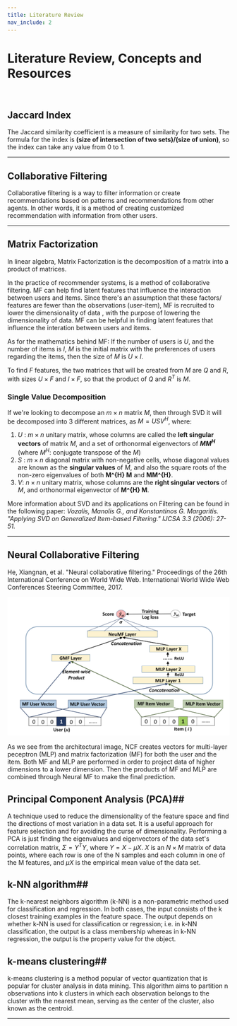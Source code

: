 ```yaml
---
title: Literature Review
nav_include: 2
---
```


# Literature Review, Concepts and Resources
&nbsp;
## Jaccard Index

The Jaccard similarity coefficient is a measure of similarity for two sets.
The formula for the index is **(size of intersection of two sets)/(size of union)**, so the index can take any value from 0 to 1.

** **

## Collaborative Filtering

Collaborative filtering is a way to filter information or create recommendations based on patterns and recommendations from other agents. In other words, it is a method of creating customized recommendation with information from other users.

** **

## Matrix Factorization

In linear algebra, Matrix Factorization is the decomposition of a matrix into a product of matrices.

In the practice of recommender systems, is a method of collaborative filtering.
MF can help find latent features that influence the interaction between users and items. Since there's an assumption that these factors/ features are fewer than the observations (user-item), MF is recruited to lower the dimensionality of data
, with the purpose of lowering the dimensionality of data. MF can be helpful in finding latent features that influence the interation between users and items.

As for the mathematics behind MF:
If the number of users is $U$, and the number of items is $I$, $M$ is the initial matrix with the preferences of users regarding the items, then the size of $M$ is $U \times I$.

To find $F$ features, the two matrices that will be created from $M$ are $Q$ and $R$, with sizes $U \times F$ and $I \times F$, so that the product of $Q$ and $R^{T}$ is $M$.

### Single Value Decomposition

If we're looking to decompose an $m \times n$ matrix $M$, then through SVD it will be decomposed into 3 different matrices, as $M = U S V^{H}$, where:

1)  $U$ : $m \times n$ unitary matrix, whose columns are called the **left singular vectors** of matrix $M$, and a set of orthonormal eigenvectors of **$MM^{H}$** (where $M^{H}$: conjugate transpose of the $M$)
2) $S$ : $m \times n$ diagonal matrix with non-negative cells, whose diagonal values are known as the **singular values** of $M$, and also the square roots of the non-zero eigenvalues of both **M^{H} M** and **MM^{H}**.
3) $V$: $n \times n$ unitary matrix, whose columns are the **right singular vectors** of $M$, and orthonormal eigenvector of **M^{H} M**.

More information about SVD and its applications on Filtering can be found in the following paper:
*Vozalis, Manolis G., and Konstantinos G. Margaritis. "Applying SVD on Generalized Item-based Filtering." IJCSA 3.3 (2006): 27-51.*

** **

## Neural Collaborative Filtering


He, Xiangnan, et al. "Neural collaborative filtering." Proceedings of the 26th International Conference on World Wide Web. International World Wide Web Conferences Steering Committee, 2017.

![png](lit_images/NCF.png)

As we see from the architectural image, NCF creates vectors for multi-layer peceptron (MLP) and matrix factorization (MF) for both the user and the item.
Both MF and MLP are performed in order to project data of higher dimensions to a lower dimension.
Then the products of MF and MLP are combined through Neural MF to make the final prediction.

## Principal Component Analysis (PCA)##

A technique used to reduce the dimensionality of the feature space and find the directions of most variation in a data set. It is a useful approach for feature selection and for avoiding the curse of dimensionality.
Performing a PCA is just finding the eigenvalues and eigenvectors of the data set's correlation matrix, $Σ=Y^TY$, where $Y=X−μX$. $X$ is an $N×M$ matrix of data points, where each row is one of the N samples and each column in one of the M features, and $μX$ is the empirical mean value of the data set.

## k-NN algorithm##

The k-nearest neighbors algorithm (k-NN) is a non-parametric method used for classification and regression. In both cases, the input consists of the k closest training examples in the feature space. The output depends on whether k-NN is used for classification or regression; i.e. in k-NN classification, the output is a class membership whereas in k-NN regression, the output is the property value for the object.

## k-means clustering##

k-means clustering is a method popular of vector quantization that is popular for cluster analysis in data mining. This algorithm aims to partition n observations into k clusters in which each observation belongs to the cluster with the nearest mean, serving as the center of the cluster, also known as the centroid.

** **
